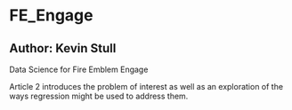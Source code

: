 # FE_Engage
## Author: Kevin Stull 
Data Science for Fire Emblem Engage 

Article 2 introduces the problem of interest as well as an exploration of the ways regression might be used to address them. 
